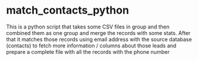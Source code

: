 # match_contacts_python
This is a python script that takes some CSV files in group and then combined them as one group and merge the records with some stats. After that it matches those records using email address with the source database (contacts) to fetch more information / columns about those leads and prepare a complete file with all the records with the phone number
